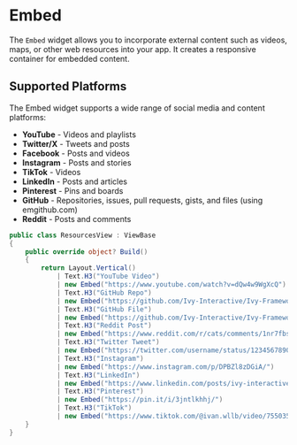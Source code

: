 # Embed

The `Embed` widget allows you to incorporate external content such as videos, maps, or other web resources into your app. It creates a responsive container for embedded content.

## Supported Platforms

The Embed widget supports a wide range of social media and content platforms:

- **YouTube** - Videos and playlists
- **Twitter/X** - Tweets and posts
- **Facebook** - Posts and videos
- **Instagram** - Posts and stories
- **TikTok** - Videos
- **LinkedIn** - Posts and articles
- **Pinterest** - Pins and boards
- **GitHub** - Repositories, issues, pull requests, gists, and files (using emgithub.com)
- **Reddit** - Posts and comments

```csharp demo-tabs
public class ResourcesView : ViewBase
{
    public override object? Build()
    {
        return Layout.Vertical()
            | Text.H3("YouTube Video")
            | new Embed("https://www.youtube.com/watch?v=dQw4w9WgXcQ")
            | Text.H3("GitHub Repo")
            | new Embed("https://github.com/Ivy-Interactive/Ivy-Framework")
            | Text.H3("GitHub File")
            | new Embed("https://github.com/Ivy-Interactive/Ivy-Framework/blob/main/README.md")
            | Text.H3("Reddit Post")
            | new Embed("https://www.reddit.com/r/cats/comments/1nr7fbs/show_them/")
            | Text.H3("Twitter Tweet")
            | new Embed("https://twitter.com/username/status/1234567890")
            | Text.H3("Instagram")
            | new Embed("https://www.instagram.com/p/DPBZl8zDGiA/")
            | Text.H3("LinkedIn")
            | new Embed("https://www.linkedin.com/posts/ivy-interactive_ai-dotnet-opensource-activity-7377309652004331520-YjqC?utm_source=share&utm_medium=member_desktop&rcm=ACoAAFd2BW0BpNAXf_IY-1TO5Br9SnDmmmYsuXk")
            | Text.H3("Pinterest")
            | new Embed("https://pin.it/i/3jntlkhhj/")
            | Text.H3("TikTok")
            | new Embed("https://www.tiktok.com/@ivan.wllb/video/7550352363689741590?q=programming&t=1758927009747");
    }
}
```

<WidgetDocs Type="Ivy.Embed" ExtensionTypes="Ivy.EmbedExtensions" SourceUrl="https://github.com/Ivy-Interactive/Ivy-Framework/blob/main/Ivy/Widgets/Primitives/Embed.cs"/>
